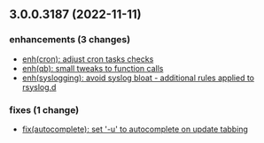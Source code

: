 ## 3.0.0.3187 (2022-11-11)

### enhancements (3 changes)

- [enh(cron): adjust cron tasks checks](QuickBox/development/v3-development@e2740093aff5435261d6c102f6f2c2b1b37606c5)
- [enh(qb): small tweaks to function calls](QuickBox/development/v3-development@46b63c1037499fe4289c961c9af59e5edcb38c9e)
- [enh(syslogging): avoid syslog bloat - additional rules applied to rsyslog.d](QuickBox/development/v3-development@7a7fd89f675a277a3774361be41a53d684828edd)

### fixes (1 change)

- [fix(autocomplete): set '-u' to autocomplete on update tabbing](QuickBox/development/v3-development@fa2fd5cdaf415ee7cf0a8e47a95ffd1926ae954d)
